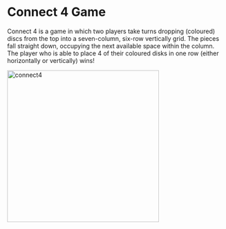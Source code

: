 # Connect 4 Game

Connect 4 is a game in which two players take turns dropping (coloured) discs from the top into a seven-column, six-row vertically grid. The pieces fall straight down, occupying the next available space within the column. The player who is able to place 4 of their coloured disks in one row (either horizontally or vertically) wins!

<img width="351" alt="connect4" src="https://user-images.githubusercontent.com/73482293/97217713-9622fd80-17bf-11eb-8229-2c54633360ce.PNG">
